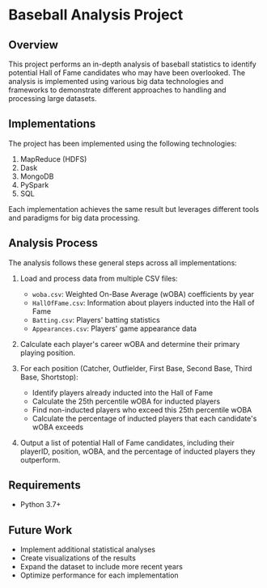 # Baseball Analysis Project

## Overview

This project performs an in-depth analysis of baseball statistics to identify potential Hall of Fame candidates who may have been overlooked. The analysis is implemented using various big data technologies and frameworks to demonstrate different approaches to handling and processing large datasets.

## Implementations

The project has been implemented using the following technologies:

1. MapReduce (HDFS)
2. Dask
3. MongoDB
4. PySpark
5. SQL

Each implementation achieves the same result but leverages different tools and paradigms for big data processing.

## Analysis Process

The analysis follows these general steps across all implementations:

1. Load and process data from multiple CSV files:
   - `woba.csv`: Weighted On-Base Average (wOBA) coefficients by year
   - `HallOfFame.csv`: Information about players inducted into the Hall of Fame
   - `Batting.csv`: Players' batting statistics
   - `Appearances.csv`: Players' game appearance data

2. Calculate each player's career wOBA and determine their primary playing position.

3. For each position (Catcher, Outfielder, First Base, Second Base, Third Base, Shortstop):
   - Identify players already inducted into the Hall of Fame
   - Calculate the 25th percentile wOBA for inducted players
   - Find non-inducted players who exceed this 25th percentile wOBA
   - Calculate the percentage of inducted players that each candidate's wOBA exceeds

4. Output a list of potential Hall of Fame candidates, including their playerID, position, wOBA, and the percentage of inducted players they outperform.

## Requirements

- Python 3.7+

## Future Work

- Implement additional statistical analyses
- Create visualizations of the results
- Expand the dataset to include more recent years
- Optimize performance for each implementation